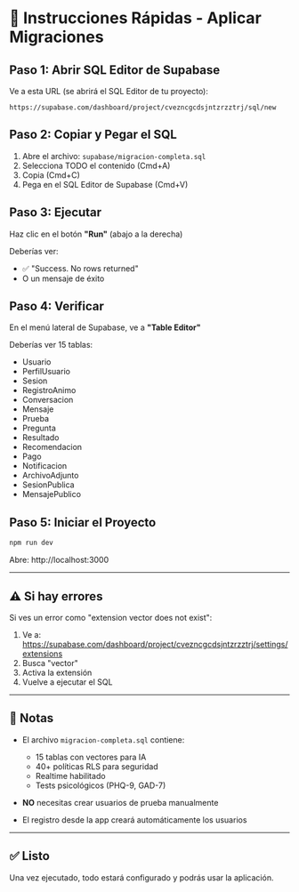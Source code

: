 # 🚀 Instrucciones Rápidas - Aplicar Migraciones

## Paso 1: Abrir SQL Editor de Supabase

Ve a esta URL (se abrirá el SQL Editor de tu proyecto):
```
https://supabase.com/dashboard/project/cvezncgcdsjntzrzztrj/sql/new
```

## Paso 2: Copiar y Pegar el SQL

1. Abre el archivo: `supabase/migracion-completa.sql`
2. Selecciona TODO el contenido (Cmd+A)
3. Copia (Cmd+C)
4. Pega en el SQL Editor de Supabase (Cmd+V)

## Paso 3: Ejecutar

Haz clic en el botón **"Run"** (abajo a la derecha)

Deberías ver:
- ✅ "Success. No rows returned"
- O un mensaje de éxito

## Paso 4: Verificar

En el menú lateral de Supabase, ve a **"Table Editor"**

Deberías ver 15 tablas:
- Usuario
- PerfilUsuario
- Sesion
- RegistroAnimo
- Conversacion
- Mensaje
- Prueba
- Pregunta
- Resultado
- Recomendacion
- Pago
- Notificacion
- ArchivoAdjunto
- SesionPublica
- MensajePublico

## Paso 5: Iniciar el Proyecto

```bash
npm run dev
```

Abre: http://localhost:3000

---

## ⚠️ Si hay errores

Si ves un error como "extension vector does not exist":
1. Ve a: https://supabase.com/dashboard/project/cvezncgcdsjntzrzztrj/settings/extensions
2. Busca "vector"
3. Activa la extensión
4. Vuelve a ejecutar el SQL

---

## 📝 Notas

- El archivo `migracion-completa.sql` contiene:
  - 15 tablas con vectores para IA
  - 40+ políticas RLS para seguridad
  - Realtime habilitado
  - Tests psicológicos (PHQ-9, GAD-7)

- **NO** necesitas crear usuarios de prueba manualmente
- El registro desde la app creará automáticamente los usuarios

---

## ✅ Listo

Una vez ejecutado, todo estará configurado y podrás usar la aplicación.
